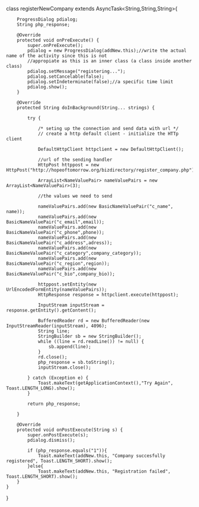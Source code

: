 

class registerNewCompany extends AsyncTask<String,String,String>{


        ProgressDialog pdialog;
        String php_response;

        @Override
        protected void onPreExecute() {
            super.onPreExecute();
            pdialog = new ProgressDialog(addNew.this);//write the actual name of the activity since this is not
            //appropiate as this is an inner class (a class inside another class)
            pdialog.setMessage("registering...");
            pdialog.setCancelable(false);
            pdialog.setIndeterminate(false);//a specific time limit
            pdialog.show();
        }

        @Override
        protected String doInBackground(String... strings) {

            try {

				/* seting up the connection and send data with url */
                // create a http default client - initialize the HTTp client

                DefaultHttpClient httpclient = new DefaultHttpClient();

                //url of the sending handler
                HttpPost httppost = new HttpPost("http://hopeoftomorrow.org/bizdirectory/register_company.php");

                ArrayList<NameValuePair> nameValuePairs = new ArrayList<NameValuePair>(3);

                //the values we need to send

                nameValuePairs.add(new BasicNameValuePair("c_name", name));
                nameValuePairs.add(new BasicNameValuePair("c_email",email));
                nameValuePairs.add(new BasicNameValuePair("c_phone",phone));
                nameValuePairs.add(new BasicNameValuePair("c_address",adress));
                nameValuePairs.add(new BasicNameValuePair("c_category",company_category));
                nameValuePairs.add(new BasicNameValuePair("c_region",region));
                nameValuePairs.add(new BasicNameValuePair("c_bio",company_bio));

                httppost.setEntity(new UrlEncodedFormEntity(nameValuePairs));
                HttpResponse response = httpclient.execute(httppost);

                InputStream inputStream = response.getEntity().getContent();

                BufferedReader rd = new BufferedReader(new InputStreamReader(inputStream), 4096);
                String line;
                StringBuilder sb = new StringBuilder();
                while ((line = rd.readLine()) != null) {
                    sb.append(line);
                }
                rd.close();
                php_response = sb.toString();
                inputStream.close();

            } catch (Exception e) {
                Toast.makeText(getApplicationContext(),"Try Again", Toast.LENGTH_LONG).show();
            }

            return php_response;

        }

        @Override
        protected void onPostExecute(String s) {
            super.onPostExecute(s);
            pdialog.dismiss();

            if (php_response.equals("1")){
                Toast.makeText(addNew.this, "Company succesfully registered", Toast.LENGTH_SHORT).show();
            }else{
                Toast.makeText(addNew.this, "Registration failed", Toast.LENGTH_SHORT).show();
        }
    }
}



